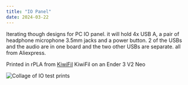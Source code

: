 ```yaml
---
title: "IO Panel"
date: 2024-03-22
---
```


Iterating though designs for PC IO panel. 
it will hold 4x USB A, a pair of headphone microphone 3.5mm jacks and a power button. 2 of the USBs and the audio are in one board and the two other USBs are separate. all from Aliexpress.

Printed in rPLA from 
<a href="https://www.kiwifil.shop/">KiwiFil</a>
KiwiFil on an Ender 3 V2 Neo

<img src="{{site.baseurl | prepend: site.url}}assets/IMG_4382-COLLAGE.jpg" alt="Collage of IO test prints" />